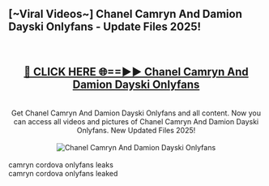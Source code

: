 <h2>[~Viral Videos~] Chanel Camryn And Damion Dayski Onlyfans - Update Files 2025!</h2>
<br>
<div align="center">
<h2><a href="https://betterlinks.top/A2PfLJ" rel="nofollow">🔴 CLICK HERE 🌐==►► Chanel Camryn And Damion Dayski Onlyfans</a></h2>
<br>
Get Chanel Camryn And Damion Dayski Onlyfans and all content. Now you can access all videos and pictures of Chanel Camryn And Damion Dayski Onlyfans. New Updated Files 2025!
<br>
<br>
<a href="https://betterlinks.top/A2PfLJ" rel="nofollow" data-target="animated-image.originalLink"><img src="https://i.ibb.co.com/WyWwxjT/player-gif2.gif" alt="Chanel Camryn And Damion Dayski Onlyfans" style="max-width: 100%; display: inline-block;" data-target="animated-image.originalImage"></a>
</div>
<br>
camryn cordova onlyfans leaks<br>
camryn cordova onlyfans leaked
